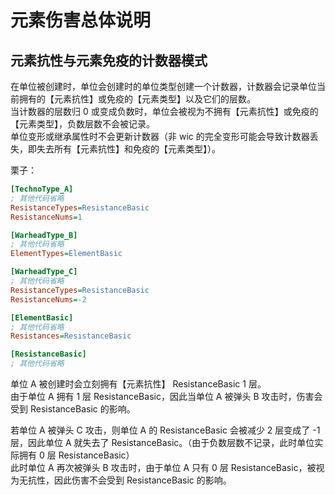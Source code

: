 # 元素伤害总体说明

## 元素抗性与元素免疫的计数器模式

在单位被创建时，单位会创建时的单位类型创建一个计数器，计数器会记录单位当前拥有的【元素抗性】或免疫的【元素类型】以及它们的层数。  
当计数器的层数归 0 或变成负数时，单位会被视为不拥有【元素抗性】或免疫的【元素类型】，负数层数不会被记录。  
单位变形或继承属性时不会更新计数器（非 wic 的完全变形可能会导致计数器丢失，即失去所有【元素抗性】和免疫的【元素类型】）。

栗子：

```ini
[TechnoType_A]
; 其他代码省略
ResistanceTypes=ResistanceBasic
ResistanceNums=1

[WarheadType_B]
; 其他代码省略
ElementTypes=ElementBasic

[WarheadType_C]
; 其他代码省略
ResistanceTypes=ResistanceBasic
ResistanceNums=-2

[ElementBasic]
; 其他代码省略
Resistances=ResistanceBasic

[ResistanceBasic]
; 其他代码省略
```

单位 A 被创建时会立刻拥有【元素抗性】 ResistanceBasic 1 层。  
由于单位 A 拥有 1 层 ResistanceBasic，因此当单位 A 被弹头 B 攻击时，伤害会受到 ResistanceBasic 的影响。

若单位 A 被弹头 C 攻击，则单位 A 的 ResistanceBasic 会被减少 2 层变成了 -1 层，因此单位 A 就失去了 ResistanceBasic。（由于负数层数不记录，此时单位实际拥有 0 层 ResistanceBasic）  
此时单位 A 再次被弹头 B 攻击时，由于单位 A 只有 0 层 ResistanceBasic，被视为无抗性，因此伤害不会受到 ResistanceBasic 的影响。